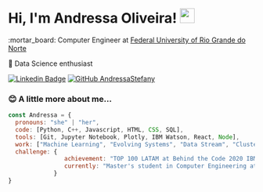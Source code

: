 # Hi, I'm Andressa Oliveira! <img src="https://raw.githubusercontent.com/MartinHeinz/MartinHeinz/master/wave.gif" width="30px">

<p>:mortar_board: Computer Engineer at <a href="https://ufrn.br/">Federal University of Rio Grande do Norte</a></p>

:game_die: Data Science enthusiast

[![Linkedin Badge](https://img.shields.io/badge/-LinkedIn-blue?style=flat&logo=LinkedIn&logoColor=white)](https://www.linkedin.com/in/andressastefany)
[![GitHub AndressaStefany](https://img.shields.io/github/followers/andressastefany?label=follow&style=social)](https://github.com/AndressaStefany)
<!-- [![Medium Badge](https://img.shields.io/badge/-Medium-000?style=flat&logo=Medium&logoColor=white)](https://medium.com/@SubaiDessa) -->


### :blush: A little more about me...  

```javascript
const Andressa = {
  pronouns: "she" | "her",
  code: [Python, C++, Javascript, HTML, CSS, SQL],
  tools: [Git, Jupyter Notebook, Plotly, IBM Watson, React, Node],
  work: ["Machine Learning", "Evolving Systems", "Data Stream", "Clustering"],
  challenge: {
                achievement: "TOP 100 LATAM at Behind the Code 2020 IBM Marathon",
                currently: "Master's student in Computer Engineering at Polytechnique Montréal"
             }
}
```
